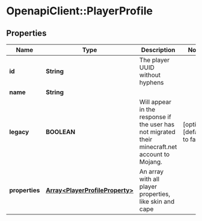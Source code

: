 # OpenapiClient::PlayerProfile

## Properties
Name | Type | Description | Notes
------------ | ------------- | ------------- | -------------
**id** | **String** | The player UUID without hyphens | 
**name** | **String** |  | 
**legacy** | **BOOLEAN** | Will appear in the response if the user has not migrated their minecraft.net account to Mojang. | [optional] [default to false]
**properties** | [**Array&lt;PlayerProfileProperty&gt;**](PlayerProfileProperty.md) | An array with all player properties, like skin and cape | 


